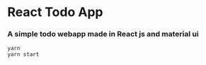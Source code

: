 # React Todo App
### A simple todo webapp made in React js and material ui

```
yarn
yarn start
```

